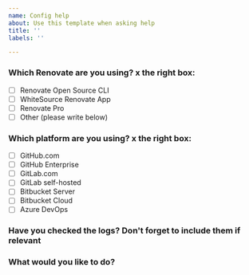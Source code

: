 ```yaml
---
name: Config help
about: Use this template when asking help
title: ''
labels: ''

---
```


### Which Renovate are you using? x the right box:

- [ ] Renovate Open Source CLI
- [ ] WhiteSource Renovate App
- [ ] Renovate Pro
- [ ] Other (please write below)

### Which platform are you using? x the right box:

- [ ] GitHub.com
- [ ] GitHub Enterprise
- [ ] GitLab.com
- [ ] GitLab self-hosted
- [ ] Bitbucket Server
- [ ] Bitbucket Cloud
- [ ] Azure DevOps

### Have you checked the logs? Don't forget to include them if relevant

<!-- You can find them at https://app.renovatebot.com/dashboard if you're using the WhiteSource Renovate app -->

### What would you like to do?

<!-- Maybe you came to a "dead end" with config and now have a question. But don't forget to tell us what you "really" want to do in the first place, because maybe there's a better way or we can help you better if we understand what you actually need to achieve -->
